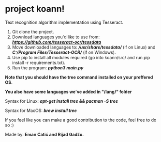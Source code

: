 # project koann!

Text recognition algorithm implementation using Tesseract.

1. Git clone the project.
2. Download languages you'd like to use from: ***https://github.com/tesseract-ocr/tessdata***
3. Move downloaded languages to: ***/usr/share/tessdata/*** (if on Linux) and ***C:/Program Files/Tesseract-OCR/*** (if on Windows).
4. Use pip to install all modules required (go into koann/src/ and run pip install -r requirements.txt).
5. Run the program: ***python3 main.py***

**Note that you should have the tree command installed on your preffered OS.** 

**You also have some languages we've added in "/lang/" folder**

Syntax for Linux: ***apt-get install tree && pacman -S tree*** 

Syntax for MacOS: ***brew install tree***

If you feel like you can make a good contribution to the code, feel free to do so :) 

Made by: **Eman Ćatić and Rijad Gadžo.**
